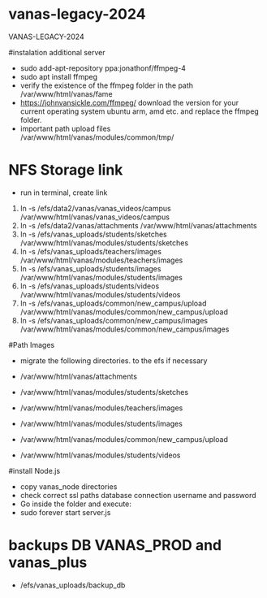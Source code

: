 # vanas-legacy-2024
VANAS-LEGACY-2024

#instalation additional server

- sudo add-apt-repository ppa:jonathonf/ffmpeg-4
- sudo apt install ffmpeg
- verify the existence of the ffmpeg folder in the path /var/www/html/vanas/fame
- https://johnvansickle.com/ffmpeg/ download the version for your current operating system ubuntu arm, amd etc. and replace the ffmpeg folder.
- important path upload files /var/www/html/vanas/modules/common/tmp/  
# NFS Storage link

- run in terminal, create link
 
1. ln -s /efs/data2/vanas/vanas_videos/campus /var/www/html/vanas/vanas_videos/campus
2. ln -s /efs/data2/vanas/attachments /var/www/html/vanas/attachments
3. ln -s /efs/vanas_uploads/students/sketches /var/www/html/vanas/modules/students/sketches
4. ln -s /efs/vanas_uploads/teachers/images /var/www/html/vanas/modules/teachers/images
5. ln -s /efs/vanas_uploads/students/images /var/www/html/vanas/modules/students/images
6. ln -s /efs/vanas_uploads/students/videos /var/www/html/vanas/modules/students/videos
7. ln -s /efs/vanas_uploads/common/new_campus/upload /var/www/html/vanas/modules/common/new_campus/upload
8. ln -s /efs/vanas_uploads/common/new_campus/images /var/www/html/vanas/modules/common/new_campus/images


#Path Images

- migrate the following directories. to the efs if necessary

- /var/www/html/vanas/attachments
- /var/www/html/vanas/modules/students/sketches
- /var/www/html/vanas/modules/teachers/images
- /var/www/html/vanas/modules/students/images
- /var/www/html/vanas/modules/common/new_campus/upload
- /var/www/html/vanas/modules/students/videos

#install Node.js
- copy vanas_node directories
- check correct ssl paths database connection username and password
- Go inside the folder and execute:
- sudo forever start server.js  

# backups DB VANAS_PROD and vanas_plus

- /efs/vanas_uploads/backup_db